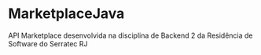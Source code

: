 # MarketplaceJava
API Marketplace desenvolvida na disciplina de Backend 2 da Residência de Software do Serratec RJ
